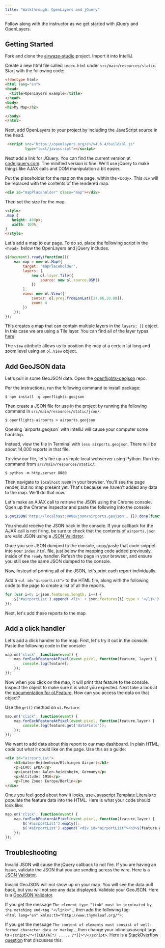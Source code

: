 ```yaml
---
title: "Walkthrough: OpenLayers and jQuery"
---
```


Follow along with the instructor as we get started with jQuery and OpenLayers.

## Getting Started

Fork and clone the [airwaze-studio](https://gitlab.com/LaunchCodeTraining/airwaze-studio) project. Import it into IntelliJ.

Create a new html file called `index.html` under `src/main/resources/static`. Start with the following code:

```html
<!doctype html>
<html lang="en">
<head>
  <title>OpenLayers example</title>
</head>
<body>
<h2>My Map</h2>

</body>
</html>
```

Next, add OpenLayers to your project by including the JavaScript source in the head.
```html
 <script src="https://openlayers.org/en/v4.6.4/build/ol.js"
         type="text/javascript"></script>
 ```

Next add a link for JQuery. You can find the current version at [code.jquery.com](https://code.jquery.com). The minified version is fine. We'll use jQuery to make things like AJAX calls and DOM manipulation a bit easier.

Put the placeholder for the map on the page, within the `<body>`. This `div` will be replaced with the contents of the rendered map.
 ```html
<div id="mapPlaceholder" class="map"></div>
 ```

 Then set the size for the map.
 ```html
<style>
.map {
    height: 400px;
    width: 100%;
}
</style>
 ```

Let's add a map to our page. To do so, place the following script in the `<head>`, below the OpenLayers and jQuery includes.
```js
$(document).ready(function(){
    var map = new ol.Map({
        target: 'mapPlaceholder',
        layers: [
            new ol.layer.Tile({
                source: new ol.source.OSM()
            })
        ],
        view: new ol.View({
            center: ol.proj.fromLonLat([37.66,30.88]),
            zoom: 4
        })
    });
});
```

This creates a map that can contain multiple layers in the `layers: []` object. In this case we are using a Tile layer. You can find all of the layer types [here](https://openlayers.org/en/v4.6.4/apidoc/ol.source.html).

The `view` attribute allows us to position the map at a certain lat long and zoom level using an `ol.View` object.

## Add GeoJSON data

Let's pull in some GeoJSON data. Open the [openflights-geojson](https://github.com/node-geojson/openflights-geojson) repo.

Per the instructions, run the following command to install package:

```nohighlight
$ npm install -g openflights-geojson
```

Then create a JSON file for use in the project by running the following command in `src/main/resources/static/json/`:
```nohighlight
$ openflights-airports > airports.geojson
```

<aside class="aside-warning" markdown="1">
Opening `airports.geojson` with IntelliJ will cause your computer some hardship.

Instead, view the file in Terminal with `less airports.geojson`. There will be about 14,000 reports in that file.
</aside>

To view our file, let's fire up a simple local webserver using Python. Run this command from `src/main/resources/static/`:
```nohighlight
$ python -m http.server 8080
```

Then navigate to `localhost:8080` in your browser. You'll see the page render, but no map present yet. That's because we haven't added any data to the map. We'll do that now.

Let's make an AJAX call to retrieve the JSON using the Chrome console. Open up the Chrome inspector and paste the following into the console: 
```js
$.getJSON('http://localhost:8080/json/airports.geojson', {}).done(function(json) { console.log(json)});
```

You should receive the JSON back in the console. If your callback for the AJAX call is not firing, be sure to check that the contents of `airports.json` are valid JSON using a [JSON Validator](https://jsonlint.com/).

Once you see JSON dumped to the console, copy/paste that code snippet into your `index.html` file, just below the mapping code added previously, inside of the `ready` handler. Refesh the page in your browser, and ensure you still see the same JSON dumped to the console.

Now, Instead of printing all of the JSON, let's print each report individually.

Add a `<ul id="airportList">` to the HTML file, along with the following code to the page to create a list of all the reports.

```js
for (var i=0; i<json.features.length; i++) {
    $('#airportList').append('<li>' + json.features[i].type + '</li>');
});
```

Next, let's add these reports to the map.

## Add a click handler

Let's add a click handler to the map. First, let's try it out in the console. Paste the following code in the console:

```js
map.on('click', function(event) {
    map.forEachFeatureAtPixel(event.pixel, function(feature, layer) {
        console.log(feature);
    });
});
```

Now when you click on the map, it will print that feature to the console. Inspect the object to make sure it is what you expected. Next take a look at the [documentation for ol.Feature](https://openlayers.org/en/latest/apidoc/ol.Feature.html). How can you access the data on that object?

Use the `get()` method on `ol.Feature`:
```js
map.on('click', function(event) {       
    map.forEachFeatureAtPixel(event.pixel, function(feature,layer) {
        console.log(feature.get('dataField'));
    });
});
```

We want to add data about this report to our map dashboard. In plain HTML, code out what it could like on the page. Use this as a guide:

```html
<div id="airportList">
    <h3>Aalen-Heidenheim/Elchingen Airport</h3>
    <p>ICAO: EPDA</p>
    <p>Location: Aalen-heidenheim, Germany</p>
    <p>Altitude: 1916</p>
    <p>Time Zone: Europe/Berlin</p>
</div>
```

Once you feel good about how it looks, use [Javascript Template Literals](https://developer.mozilla.org/en-US/docs/Web/JavaScript/Reference/Template_literals) to populate the feature data into the HTML. Here is what your code should look like:
```js
map.on('click', function(event) {
    map.forEachFeatureAtPixel(event.pixel, function(feature,layer) {
        $('#airportList').empty();
        $('#airportList').append(`<div id="airportList"><h3>${feature.get('locationType')}</h3><p>ICAO: ${feature.get('icao')}</p><p>Location: ${feature.get('dataField')}, ${feature.get('country')}</p><p>Altitude: ${feature.get('alt')}</p><p>Time Zone: ${feature.get('tz')}</p></div>`);
    });
});
```

## Troubleshooting

Invalid JSON will cause the jQuery callback to not fire. If you are having an issue, validate the JSON that you are sending across the wire. Here is a [JSON Validator](https://jsonlint.com/).

Invalid GeoJSON will not show up on your map. You will see the data pull back, but you will not see any data displayed. Validate your GeoJSON. Here is a [GeoJSON Validator](http://geojson.io/o).

If you get the message `The element type "link" must be terminated by the matching end-tag "</link>".`, then add the following tag:  
 `<html lang="en" xmlns:th="http://www.thymeleaf.org/">`;

If you get the message `The content of elements must consist of well-formed character data or markup.`, then change your inline javascript tags to `<script>/*<![CDATA[*/ ..... /*]]>*/</script>`. Here is a [StackOverflow question](ihttps://stackoverflow.com/questions/4338538/error-parsing-xhtml-the-content-of-elements-must-consist-of-well-formed-charact/4338816) that discusses this.
